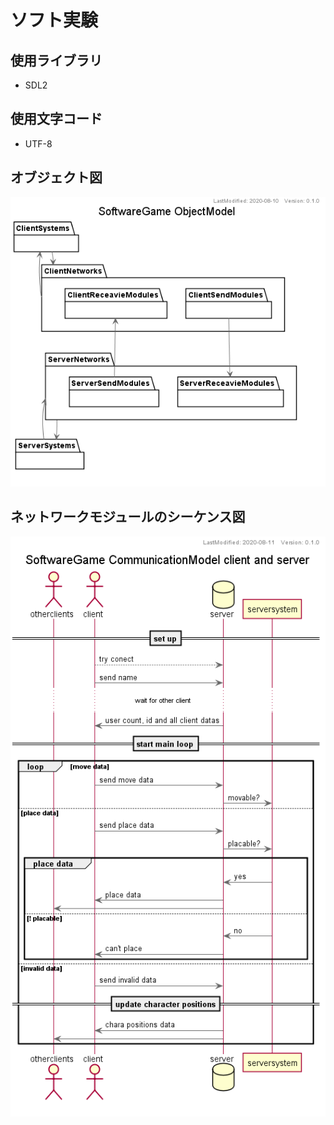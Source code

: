 # ソフト実験

## 使用ライブラリ
- SDL2

## 使用文字コード
- UTF-8

## オブジェクト図
![object-image](class-diagram/Outputs/SG_ObjectModel.png)

## ネットワークモジュールのシーケンス図
![communication-model-image](class-diagram/Outputs/SG_CommunicationModel.png)